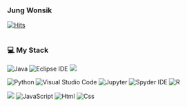 ### Jung Wonsik

[![Hits](https://hits.seeyoufarm.com/api/count/incr/badge.svg?url=https%3A%2F%2Fgithub.com%2FJungWonsik&count_bg=%23B8E2ED&title_bg=%23E3B5B5&icon=&icon_color=%230D0D0D&title=hits&edge_flat=false)](https://hits.seeyoufarm.com)

# 
### 💻 My Stack 

![Java](https://img.shields.io/badge/Java-007396.svg?&style=for-the-badge&logo=Java&logoColor=white)
![Eclipse IDE](https://img.shields.io/badge/Eclipse%20IDE-2C2255.svg?&style=for-the-badge&logo=Eclipse%20IDE&logoColor=#A589BA)
<img src="https://img.shields.io/badge/mysql-4479A1?style=for-the-badge&logo=mysql&logoColor=white">  </br>

![Python](https://img.shields.io/badge/Python-3776AB.svg?&style=for-the-badge&logo=Python&logoColor=white) 
![Visual Studio Code](https://img.shields.io/badge/Visual%20Studio%20Code-007ACC.svg?&style=for-the-badge&logo=Visual%20Studio%20Code&logoColor=white)
![Jupyter](https://img.shields.io/badge/Jupyter-F37626.svg?&style=for-the-badge&logo=Jupyter&logoColor=white)
![Spyder IDE](https://img.shields.io/badge/Spyder%20IDE-FF0000.svg?&style=for-the-badge&logo=Spyder%20IDE&logoColor=white)
![R](https://img.shields.io/badge/R-276DC3.svg?&style=for-the-badge&logo=R&logoColor=white) </br>

<img src="https://img.shields.io/badge/React-EE4C2C?style=for-the-badge&logo=React&logoColor=white"> <img alt="JavaScript" src ="https://img.shields.io/badge/JavaScriipt-F7DF1E.svg?&style=for-the-badge&logo=JavaScript&logoColor=black"/>  <img alt="Html" src ="https://img.shields.io/badge/HTML5-E34F26.svg?&style=for-the-badge&logo=HTML5&logoColor=white"/>  <img alt="Css" src ="https://img.shields.io/badge/CSS3-1572B6.svg?&style=for-the-badge&logo=CSS3&logoColor=white"/> 


<!--### BAEK-JOON
<!--[![Solved.ac Profile](http://mazassumnida.wtf/api/v2/generate_badge?boj=abossni7)](https://solved.ac/abossni7/)

 Languages & Tools
